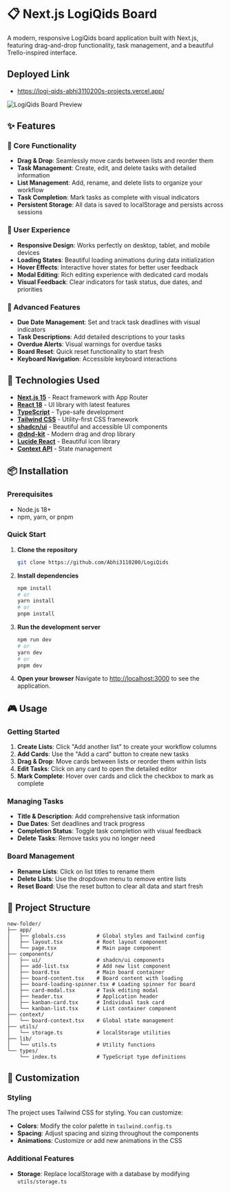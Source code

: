 # 📋 Next.js LogiQids Board

A modern, responsive LogiQids board application built with Next.js, featuring drag-and-drop functionality, task management, and a beautiful Trello-inspired interface.

## Deployed Link 
- https://logi-qids-abhi3110200s-projects.vercel.app/

![LogiQids Board Preview](https://via.placeholder.com/800x400/3B82F6/FFFFFF?text=Kanban+Board+Preview)

## ✨ Features

### 🎯 Core Functionality
- **Drag & Drop**: Seamlessly move cards between lists and reorder them
- **Task Management**: Create, edit, and delete tasks with detailed information
- **List Management**: Add, rename, and delete lists to organize your workflow
- **Task Completion**: Mark tasks as complete with visual indicators
- **Persistent Storage**: All data is saved to localStorage and persists across sessions

### 🎨 User Experience
- **Responsive Design**: Works perfectly on desktop, tablet, and mobile devices
- **Loading States**: Beautiful loading animations during data initialization
- **Hover Effects**: Interactive hover states for better user feedback
- **Modal Editing**: Rich editing experience with dedicated card modals
- **Visual Feedback**: Clear indicators for task status, due dates, and priorities

### 🔧 Advanced Features
- **Due Date Management**: Set and track task deadlines with visual indicators
- **Task Descriptions**: Add detailed descriptions to your tasks
- **Overdue Alerts**: Visual warnings for overdue tasks
- **Board Reset**: Quick reset functionality to start fresh
- **Keyboard Navigation**: Accessible keyboard interactions

## 🚀 Technologies Used

- **[Next.js 15](https://nextjs.org/)** - React framework with App Router
- **[React 18](https://reactjs.org/)** - UI library with latest features
- **[TypeScript](https://www.typescriptlang.org/)** - Type-safe development
- **[Tailwind CSS](https://tailwindcss.com/)** - Utility-first CSS framework
- **[shadcn/ui](https://ui.shadcn.com/)** - Beautiful and accessible UI components
- **[@dnd-kit](https://dndkit.com/)** - Modern drag and drop library
- **[Lucide React](https://lucide.dev/)** - Beautiful icon library
- **[Context API](https://reactjs.org/docs/context.html)** - State management

## 📦 Installation

### Prerequisites
- Node.js 18+ 
- npm, yarn, or pnpm

### Quick Start

1. **Clone the repository**
   ```bash
   git clone https://github.com/Abhi3110200/LogiQids
   ```

2. **Install dependencies**
   ```bash
   npm install
   # or
   yarn install
   # or
   pnpm install
   ```

3. **Run the development server**
   ```bash
   npm run dev
   # or
   yarn dev
   # or
   pnpm dev
   ```

4. **Open your browser**
   Navigate to [http://localhost:3000](http://localhost:3000) to see the application.

## 🎮 Usage

### Getting Started
1. **Create Lists**: Click "Add another list" to create your workflow columns
2. **Add Cards**: Use the "Add a card" button to create new tasks
3. **Drag & Drop**: Move cards between lists or reorder them within lists
4. **Edit Tasks**: Click on any card to open the detailed editor
5. **Mark Complete**: Hover over cards and click the checkbox to mark as complete

### Managing Tasks
- **Title & Description**: Add comprehensive task information
- **Due Dates**: Set deadlines and track progress
- **Completion Status**: Toggle task completion with visual feedback
- **Delete Tasks**: Remove tasks you no longer need

### Board Management
- **Rename Lists**: Click on list titles to rename them
- **Delete Lists**: Use the dropdown menu to remove entire lists
- **Reset Board**: Use the reset button to clear all data and start fresh

## 📁 Project Structure

```
new-folder/
├── app/
│   ├── globals.css          # Global styles and Tailwind config
│   ├── layout.tsx           # Root layout component
│   └── page.tsx             # Main page component
├── components/
│   ├── ui/                  # shadcn/ui components
│   ├── add-list.tsx         # Add new list component
│   ├── board.tsx            # Main board container
│   ├── board-content.tsx    # Board content with loading
│   ├── board-loading-spinner.tsx # Loading spinner for board
│   ├── card-modal.tsx       # Task editing modal
│   ├── header.tsx           # Application header
│   ├── kanban-card.tsx      # Individual task card
│   └── kanban-list.tsx      # List container component
├── context/
│   └── board-context.tsx    # Global state management
├── utils/
│   └── storage.ts           # localStorage utilities
├── lib/
│   └── utils.ts             # Utility functions
└── types/
    └── index.ts             # TypeScript type definitions
```

## 🎨 Customization

### Styling
The project uses Tailwind CSS for styling. You can customize:
- **Colors**: Modify the color palette in `tailwind.config.ts`
- **Spacing**: Adjust spacing and sizing throughout the components
- **Animations**: Customize or add new animations in the CSS

### Additional Features
- **Storage**: Replace localStorage with a database by modifying `utils/storage.ts`
